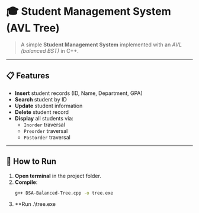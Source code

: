 

# 🎓 Student Management System (AVL Tree)

> A simple **Student Management System** implemented with an _AVL (balanced BST)_ in C++.

---

## 📋 **Features**

- **Insert** student records (ID, Name, Department, GPA)  
- **Search** student by ID  
- **Update** student information  
- **Delete** student record  
- **Display** all students via:
  - `Inorder` traversal  
  - `Preorder` traversal  
  - `Postorder` traversal  

---

## 🚀 **How to Run**

1. **Open terminal** in the project folder.  
2. **Compile**:
   ```bash
   g++ DSA-Balanced-Tree.cpp -o tree.exe
3. **Run
   .\tree.exe

